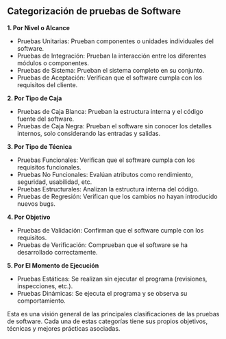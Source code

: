 ## Categorización de pruebas de Software

**1. Por Nivel o Alcance**
- Pruebas Unitarias: Prueban componentes o unidades individuales del software.
- Pruebas de Integración: Prueban la interacción entre los diferentes módulos o componentes.
- Pruebas de Sistema: Prueban el sistema completo en su conjunto.
- Pruebas de Aceptación: Verifican que el software cumpla con los requisitos del cliente.

**2. Por Tipo de Caja**
- Pruebas de Caja Blanca: Prueban la estructura interna y el código fuente del software.
- Pruebas de Caja Negra: Prueban el software sin conocer los detalles internos, solo considerando las entradas y salidas.

**3. Por Tipo de Técnica**
- Pruebas Funcionales: Verifican que el software cumpla con los requisitos funcionales.
- Pruebas No Funcionales: Evalúan atributos como rendimiento, seguridad, usabilidad, etc.
- Pruebas Estructurales: Analizan la estructura interna del código.
- Pruebas de Regresión: Verifican que los cambios no hayan introducido nuevos bugs.

**4. Por Objetivo**
- Pruebas de Validación: Confirman que el software cumple con los requisitos.
- Pruebas de Verificación: Comprueban que el software se ha desarrollado correctamente.

**5. Por El Momento de Ejecución**
- Pruebas Estáticas: Se realizan sin ejecutar el programa (revisiones, inspecciones, etc.).
- Pruebas Dinámicas: Se ejecuta el programa y se observa su comportamiento.

Esta es una visión general de las principales clasificaciones de las pruebas de software. Cada una de estas categorías tiene sus propios objetivos, técnicas y mejores prácticas asociadas.

<!-- https://es.abstracta.us/blog/tipos-pruebas-software-funcionales-automatizadas -->
